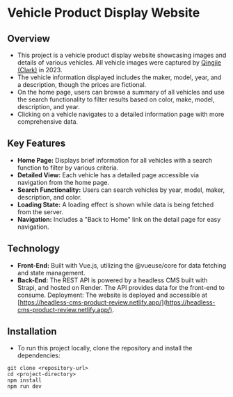 # Vehicle Product Display Website
## Overview
- This project is a vehicle product display website showcasing images and details of various vehicles. All vehicle images were captured by [Qingjie (Clark)](https://qingjie.dev) in 2023. 
- The vehicle information displayed includes the maker, model, year, and a description, though the prices are fictional.
- On the home page, users can browse a summary of all vehicles and use the search functionality to filter results based on color, make, model, description, and year. 
- Clicking on a vehicle navigates to a detailed information page with more comprehensive data.

## Key Features
- **Home Page:** Displays brief information for all vehicles with a search function to filter by various criteria.
- **Detailed View:** Each vehicle has a detailed page accessible via navigation from the home page.
- **Search Functionality:** Users can search vehicles by year, model, maker, description, and color.
- **Loading State:** A loading effect is shown while data is being fetched from the server.
- **Navigation:** Includes a "Back to Home" link on the detail page for easy navigation.

## Technology
- **Front-End:** Built with Vue.js, utilizing the @vueuse/core for data fetching and state management.
- **Back-End:** The REST API is powered by a headless CMS built with Strapi, and hosted on Render. The API provides data for the front-end to consume.
Deployment: The website is deployed and accessible at [https://headless-cms-product-review.netlify.app/](https://headless-cms-product-review.netlify.app/).

## Installation
- To run this project locally, clone the repository and install the dependencies:

```
git clone <repository-url>
cd <project-directory>
npm install
npm run dev
```